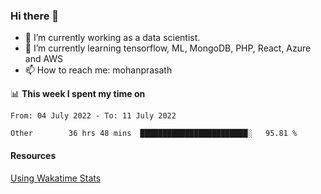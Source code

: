 ### Hi there 👋

- 🔭 I’m currently working as a data scientist.
- 🌱 I’m currently learning tensorflow, ML, MongoDB, PHP, React, Azure and AWS
- 📫 How to reach me: mohanprasath

📊 **This week I spent my time on**
<!--START_SECTION:waka-->

```text
From: 04 July 2022 - To: 11 July 2022

Other        36 hrs 48 mins  ████████████████████████░   95.81 %
```

<!--END_SECTION:waka-->

#### Resources
[Using Wakatime Stats](https://github.com/marketplace/actions/waka-readme)
